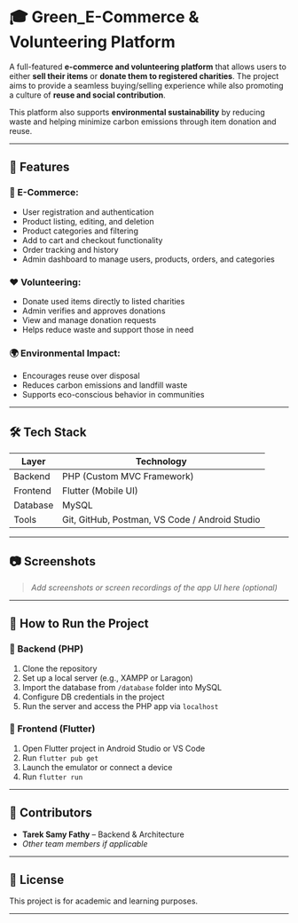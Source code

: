 # 🎓 Green_E-Commerce & Volunteering Platform

A full-featured **e-commerce and volunteering platform** that allows users to either **sell their items** or **donate them to registered charities**. The project aims to provide a seamless buying/selling experience while also promoting a culture of **reuse and social contribution**.

This platform also supports **environmental sustainability** by reducing waste and helping minimize carbon emissions through item donation and reuse.

---

## 🔑 Features

### 🛒 E-Commerce:
- User registration and authentication
- Product listing, editing, and deletion
- Product categories and filtering
- Add to cart and checkout functionality
- Order tracking and history
- Admin dashboard to manage users, products, orders, and categories

### ❤️ Volunteering:
- Donate used items directly to listed charities
- Admin verifies and approves donations
- View and manage donation requests
- Helps reduce waste and support those in need

### 🌍 Environmental Impact:
- Encourages reuse over disposal
- Reduces carbon emissions and landfill waste
- Supports eco-conscious behavior in communities

---

## 🛠️ Tech Stack

| Layer      | Technology               |
|------------|---------------------------|
| Backend    | PHP (Custom MVC Framework) |
| Frontend   | Flutter (Mobile UI)        |
| Database   | MySQL                      |
| Tools      | Git, GitHub, Postman, VS Code / Android Studio |

---

## 📷 Screenshots

> _Add screenshots or screen recordings of the app UI here (optional)_

---

## 🚀 How to Run the Project

### 🔧 Backend (PHP)
1. Clone the repository
2. Set up a local server (e.g., XAMPP or Laragon)
3. Import the database from `/database` folder into MySQL
4. Configure DB credentials in the project
5. Run the server and access the PHP app via `localhost`

### 📱 Frontend (Flutter)
1. Open Flutter project in Android Studio or VS Code
2. Run `flutter pub get`
3. Launch the emulator or connect a device
4. Run `flutter run`

---

## 📌 Contributors

- **Tarek Samy Fathy** – Backend & Architecture
- _Other team members if applicable_

---

## 📄 License

This project is for academic and learning purposes.

---

